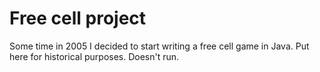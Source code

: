 Free cell project
===================

Some time in 2005 I decided to start writing a free cell game in Java. Put here for historical purposes. Doesn't run.
